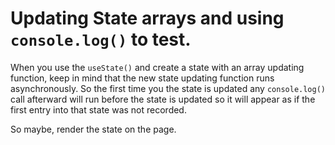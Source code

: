 # Updating State arrays and using `console.log()` to test.

When you use the `useState()` and create a state with an array updating function, keep in mind that the new state updating function runs asynchronously. So the first time you the state is updated any `console.log()` call afterward will run before the state is updated so it will appear as if the first entry into that state was not recorded. 

So maybe, render the state on the page.